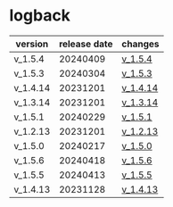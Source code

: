 # logback

| version  | release date |              changes               |
|----------|--------------|------------------------------------|
| v_1.5.4  | 20240409     | [v_1.5.4](./v_1.5.4-20240409.md)   |
| v_1.5.3  | 20240304     | [v_1.5.3](./v_1.5.3-20240304.md)   |
| v_1.4.14 | 20231201     | [v_1.4.14](./v_1.4.14-20231201.md) |
| v_1.3.14 | 20231201     | [v_1.3.14](./v_1.3.14-20231201.md) |
| v_1.5.1  | 20240229     | [v_1.5.1](./v_1.5.1-20240229.md)   |
| v_1.2.13 | 20231201     | [v_1.2.13](./v_1.2.13-20231201.md) |
| v_1.5.0  | 20240217     | [v_1.5.0](./v_1.5.0-20240217.md)   |
| v_1.5.6  | 20240418     | [v_1.5.6](./v_1.5.6-20240418.md)   |
| v_1.5.5  | 20240413     | [v_1.5.5](./v_1.5.5-20240413.md)   |
| v_1.4.13 | 20231128     | [v_1.4.13](./v_1.4.13-20231128.md) |

